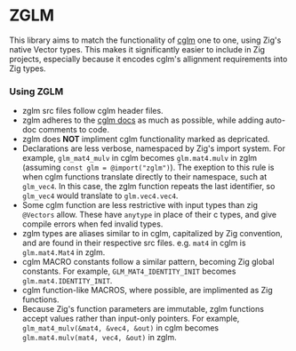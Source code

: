 # ZGLM
This library aims to match the functionality of [cglm](https://github.com/recp/cglm/) one to one, using Zig's native Vector types. 
This makes it significantly easier to include in Zig projects, especially because it encodes cglm's allignment requirements into Zig types.
### Using ZGLM
- zglm src files follow cglm header files.
- zglm adheres to the [cglm docs](http://cglm.readthedocs.io) as much as possible, while adding auto-doc comments to code.
- zglm does **NOT** impliment cglm functionality marked as depricated.
- Declarations are less verbose, namespaced by Zig's import system.
  For example, ```glm_mat4_mulv``` in cglm becomes ```glm.mat4.mulv``` in zglm (assuming ```const glm = @import("zglm")```).
  The exeption to this rule is when cglm functions translate directly to their namespace, such at ```glm_vec4```.
  In this case, the zglm function repeats the last identifier, so ```glm_vec4``` would translate to ```glm.vec4.vec4```.
- Some cglm function are less restrictive with input types than zig ```@Vectors``` allow.
  These have ```anytype``` in place of their c types, and give compile errors when fed invalid types.
- zglm types are aliases similar to in cglm, capitalized by Zig convention, and are found in their respective src files.
  e.g. ```mat4``` in cglm is ```glm.mat4.Mat4``` in zglm.
- cglm MACRO constants follow a similar pattern, becoming Zig global constants.
  For example, ```GLM_MAT4_IDENTITY_INIT``` becomes ```glm.mat4.IDENTITY_INIT```.
- cglm function-like MACROS, where possible, are implimented as Zig functions.
- Because Zig's function parameters are immutable, zglm functions accept values rather than input-only pointers.
  For example, ```glm_mat4_mulv(&mat4, &vec4, &out)``` in cglm becomes ```glm.mat4.mulv(mat4, vec4, &out)``` in zglm.
